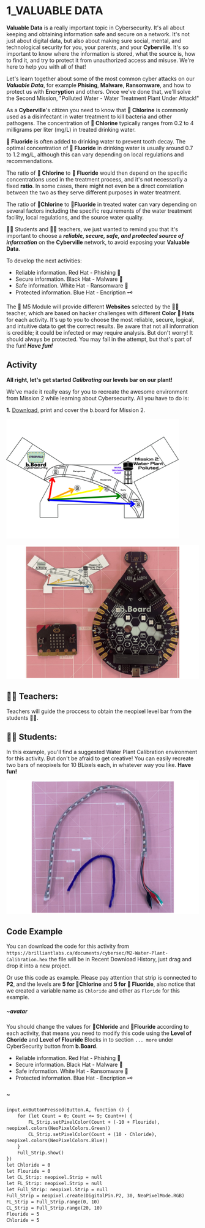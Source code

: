 # 1_VALUABLE DATA

__Valuable Data__ is a really important topic in Cybersecurity. It's all about keeping and obtaining information safe and secure on a network. It's not just about digital data, but also about making sure social, mental, and technological security for you, your parents, and your __Cyberville__. It's so important to know where the information is stored, what the source is, how to find it, and try to protect it from unauthorized access and misuse. We're here to help you with all of that!

Let's learn together about some of the most common cyber attacks on our __*Valuable Data*__, for example __Phising__, __Malware__, __Ransomware__, and how to protect us with __Encryption__ and others. Once we've done that, we'll solve the Second Mission, "Polluted Water - Water Treatment Plant Under Attack!"

As a __Cyberville__'s citizen you need to know that __🧪 Chlorine__ is commonly used as a disinfectant in water treatment to kill bacteria and other pathogens. The concentration of __🧪 Chlorine__ typically ranges from 0.2 to 4 milligrams per liter (mg/L) in treated drinking water.

__🧪 Fluoride__ is often added to drinking water to prevent tooth decay. The optimal concentration of __🧪 Fluoride__ in drinking water is usually around 0.7 to 1.2 mg/L, although this can vary depending on local regulations and recommendations.

The ratio of __🧪 Chlorine__ to __🧪 Fluoride__ would then depend on the specific concentrations used in the treatment process, and it's not necessarily a fixed __ratio__. In some cases, there might not even be a direct correlation between the two as they serve different purposes in water treatment.

The ratio of __🧪Chlorine__ to __🧪Fluoride__ in treated water can vary depending on several factors including the specific requirements of the water treatment facility, local regulations, and the source water quality.

🧑‍🎓 Students and 🧑‍🏫 teachers, we just wanted to remind you that it's important to choose a __*reliable, secure, safe, and protected source of information*__ on the __Cyberville__ network, to avoid exposing your __Valuable Data__. 

To develop the next activities:
* Reliable information.   Red Hat - Phishing 🎣
* Secure information.   Black Hat - Malware  🦠 
* Safe information.     White Hat - Ransomware  💸
* Protected information. Blue Hat - Encription 🗝️

The 📳 M5 Module will provide different __Websites__ selected by the 🧑‍🏫 teacher, which are based on hacker challenges with different __Color 🎩 Hats__ for each activity. It's up to you to choose the most reliable, secure, logical, and intuitive data to get the correct results. Be aware that not all information is credible; it could be infected or may require analysis. But don't worry! It should always be protected. You may fail in the attempt, but that's part of the fun! __*Have fun!*__


## Activity
__All right, let's get started *Calibrating* our levels bar on our plant!__

We've made it really easy for you to recreate the awesome environment from Mission 2 while learning about Cybersecurity. All you have to do is:

__1.__ [Download](https://drive.google.com/file/d/1ldS8fqcVLhBBQ_IIyVCmBPPUuvGLlPEw/view?usp=drive_link), print and cover the b.board for Mission 2.  

<img src="https://github.com/Brilliant-Labs/code.bl/blob/code_alpha/packaged/docs/static/mb/projects/bboard-tutorials-cyberville/ValuableData/1_Water_Plant_Calibration/M2_Cover.png?raw=true" alt="M2" title="Mission 2 in M5Core2" width="450" />

![Cover](https://github.com/Brilliant-Labs/code.bl/blob/code_alpha/packaged/docs/static/mb/projects/bboard-tutorials-cyberville/ValuableData/1_Water_Plant_Calibration/Cover_Gif_M2.gif?raw=true "Cover for M2.")

## 🧑‍🏫 __Teachers:__

Teachers will guide the proccess to obtain the neopixel level bar from the students 🧑‍🎓.


## 🧑‍🎓 __Students:__

In this example, you'll find a suggested Water Plant Calibration environment for this activity. But don't be afraid to get creative! You can easily recreate two bars of neopixels for 10 BLixels each, in whatever way you like. __Have fun!__

![Level_Bar](https://github.com/Brilliant-Labs/code.bl/blob/code_alpha/packaged/docs/static/mb/projects/bboard-tutorials-cyberville/ValuableData/1_Water_Plant_Calibration/LevelBar.gif?raw=true "Level Bar.")

## Code Example

You can download the code for this activity from `https://brilliantlabs.ca/documents/cybersec/M2-Water-Plant-Calibration.hex` the file will be in Recent Download History, just drag and drop it into a new project.  

Or use this code as example. Please pay attention that strip is connected to __P2__, and the levels are __5 for 🧪Chlorine__ and __5 for 🧪 Fluoride__, also notice that we created a variable name as `Chloride` and other as `Floride` for this example.

##### ~avatar
You should change the values for __🧪Chloride__ and __🧪Flouride__ according to each activity, that means you need to modify this code using the __Level of Choride__ and __Level of Flouride__ Blocks in to section `... more` under CyberSecurity button from __b.Board__. 
* Reliable information.   Red Hat - Phishing 🎣
* Secure information.   Black Hat - Malware  🦠 
* Safe information.     White Hat - Ransomware  💸
* Protected information. Blue Hat - Encription 🗝️
##### ~

```blocks
input.onButtonPressed(Button.A, function () {
    for (let Count = 0; Count <= 9; Count++) {
        FL_Strip.setPixelColor(Count + (-10 + Flouride), neopixel.colors(NeoPixelColors.Green))
        CL_Strip.setPixelColor(Count + (10 - Chloride), neopixel.colors(NeoPixelColors.Blue))
    }
    Full_Strip.show()
})
let Chloride = 0
let Flouride = 0
let CL_Strip: neopixel.Strip = null
let FL_Strip: neopixel.Strip = null
let Full_Strip: neopixel.Strip = null
Full_Strip = neopixel.create(DigitalPin.P2, 30, NeoPixelMode.RGB)
FL_Strip = Full_Strip.range(0, 10)
CL_Strip = Full_Strip.range(20, 10)
Flouride = 5
Chloride = 5
```